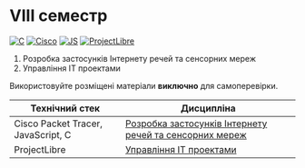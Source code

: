 # VIII семестр

[![C](https://img.shields.io/badge/C-7B8794?style=for-the-badge&logo=c&logoColor=white)](#)
[![Cisco](https://img.shields.io/badge/Cisco-162F53?style=for-the-badge&logo=cisco&logoColor=white)](#)
[![JS](https://img.shields.io/badge/JS-EFD81D?style=for-the-badge&logo=Javascript&logoColor=white)](#)
[![ProjectLibre](https://img.shields.io/badge/ProjectLibre-black?style=for-the-badge&logo=openproject&logoColor=red)](#)

1. Розробка застосунків Інтернету речей та сенсорних мереж
2. Управління ІТ проектами

Використовуйте розміщені матеріали **виключно** для самоперевірки.


Технічний стек | Дисципліна
-------------- | ----------
Cisco Packet Tracer, JavaScript, C | [Розробка застосунків Інтернету речей та сенсорних мереж](./Internet-of-Things/)
ProjectLibre | [Управління ІТ проектами](./Project-Management/)